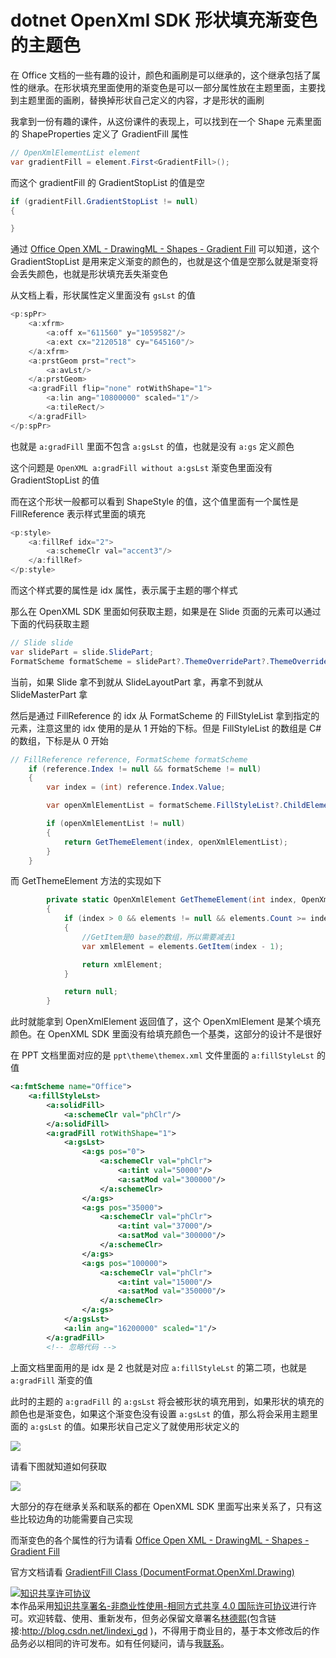 # dotnet OpenXml SDK 形状填充渐变色的主题色

在 Office 文档的一些有趣的设计，颜色和画刷是可以继承的，这个继承包括了属性的继承。在形状填充里面使用的渐变色是可以一部分属性放在主题里面，主要找到主题里面的画刷，替换掉形状自己定义的内容，才是形状的画刷

<!--more-->
<!-- CreateTime:5/20/2020 11:46:32 AM -->



我拿到一份有趣的课件，从这份课件的表现上，可以找到在一个 Shape 元素里面的 ShapeProperties 定义了 GradientFill 属性

```csharp
// OpenXmlElementList element
var gradientFill = element.First<GradientFill>();
```

而这个 gradientFill 的 GradientStopList 的值是空

```csharp
if (gradientFill.GradientStopList != null)
{

}
```

通过 [Office Open XML - DrawingML - Shapes - Gradient Fill](http://officeopenxml.com/drwSp-GradFill.php ) 可以知道，这个 GradientStopList 是用来定义渐变的颜色的，也就是这个值是空那么就是渐变将会丢失颜色，也就是形状填充丢失渐变色

从文档上看，形状属性定义里面没有 `gsLst` 的值

```csharp
<p:spPr>
	<a:xfrm>
		<a:off x="611560" y="1059582"/>
		<a:ext cx="2120518" cy="645160"/>
	</a:xfrm>
	<a:prstGeom prst="rect">
		<a:avLst/>
	</a:prstGeom>
	<a:gradFill flip="none" rotWithShape="1">
		<a:lin ang="10800000" scaled="1"/>
		<a:tileRect/>
	</a:gradFill>
</p:spPr>
```

也就是 `a:gradFill` 里面不包含 `a:gsLst` 的值，也就是没有 `a:gs` 定义颜色

这个问题是 `OpenXML a:gradFill without a:gsLst` 渐变色里面没有 GradientStopList 的值

而在这个形状一般都可以看到 ShapeStyle 的值，这个值里面有一个属性是 FillReference 表示样式里面的填充

```csharp
<p:style>
	<a:fillRef idx="2">
		<a:schemeClr val="accent3"/>
	</a:fillRef>
</p:style>
```

而这个样式要的属性是 idx 属性，表示属于主题的哪个样式

那么在 OpenXML SDK 里面如何获取主题，如果是在 Slide 页面的元素可以通过下面的代码获取主题

```csharp
// Slide slide
var slidePart = slide.SlidePart;
FormatScheme formatScheme = slidePart?.ThemeOverridePart?.ThemeOverride?.FormatScheme;
```

当前，如果 Slide 拿不到就从 SlideLayoutPart 拿，再拿不到就从 SlideMasterPart 拿

然后是通过 FillReference 的 idx 从 FormatScheme 的 FillStyleList 拿到指定的元素，注意这里的 idx 使用的是从 1 开始的下标。但是 FillStyleList 的数组是 C# 的数组，下标是从 0 开始

```csharp
// FillReference reference, FormatScheme formatScheme
    if (reference.Index != null && formatScheme != null)
    {
        var index = (int) reference.Index.Value;

        var openXmlElementList = formatScheme.FillStyleList?.ChildElements;

        if (openXmlElementList != null)
        {
            return GetThemeElement(index, openXmlElementList);
        }
    }
```

而 GetThemeElement 方法的实现如下

```csharp
        private static OpenXmlElement GetThemeElement(int index, OpenXmlElementList elements)
        {
            if (index > 0 && elements != null && elements.Count >= index)
            {
                //GetItem是0 base的数组，所以需要减去1
                var xmlElement = elements.GetItem(index - 1);

                return xmlElement;
            }

            return null;
        }
```

此时就能拿到 OpenXmlElement 返回值了，这个 OpenXmlElement 是某个填充颜色。在 OpenXML SDK 里面没有给填充颜色一个基类，这部分的设计不是很好

在 PPT 文档里面对应的是 `ppt\theme\themex.xml` 文件里面的 `a:fillStyleLst` 的值

```xml
<a:fmtScheme name="Office">
	<a:fillStyleLst>
		<a:solidFill>
			<a:schemeClr val="phClr"/>
		</a:solidFill>
		<a:gradFill rotWithShape="1">
			<a:gsLst>
				<a:gs pos="0">
					<a:schemeClr val="phClr">
						<a:tint val="50000"/>
						<a:satMod val="300000"/>
					</a:schemeClr>
				</a:gs>
				<a:gs pos="35000">
					<a:schemeClr val="phClr">
						<a:tint val="37000"/>
						<a:satMod val="300000"/>
					</a:schemeClr>
				</a:gs>
				<a:gs pos="100000">
					<a:schemeClr val="phClr">
						<a:tint val="15000"/>
						<a:satMod val="350000"/>
					</a:schemeClr>
				</a:gs>
			</a:gsLst>
			<a:lin ang="16200000" scaled="1"/>
		</a:gradFill>
		<!-- 忽略代码 -->
```

上面文档里面用的是 idx 是 2 也就是对应 `a:fillStyleLst` 的第二项，也就是 `a:gradFill` 渐变的值

此时的主题的 `a:gradFill` 的 `a:gsLst` 将会被形状的填充用到，如果形状的填充的颜色也是渐变色，如果这个渐变色没有设置 `a:gsLst` 的值，那么将会采用主题里面的 `a:gsLst` 的值。如果形状自己定义了就使用形状定义的

<!-- ![](image/dotnet OpenXml SDK 形状填充渐变色的主题色/dotnet OpenXml SDK 形状填充渐变色的主题色0.png) -->

![](http://cdn.lindexi.site/lindexi%2F20205201421454732.jpg)

请看下图就知道如何获取

<!-- ![](image/dotnet OpenXml SDK 形状填充渐变色的主题色/dotnet OpenXml SDK 形状填充渐变色的主题色1.png) -->

![](http://cdn.lindexi.site/lindexi%2F20205201425124820.jpg)

大部分的存在继承关系和联系的都在 OpenXML SDK 里面写出来关系了，只有这些比较边角的功能需要自己实现

而渐变色的各个属性的行为请看 [Office Open XML - DrawingML - Shapes - Gradient Fill](http://officeopenxml.com/drwSp-GradFill.php )

官方文档请看 [GradientFill Class (DocumentFormat.OpenXml.Drawing)](https://docs.microsoft.com/en-us/dotnet/api/documentformat.openxml.drawing.gradientfill?view=openxml-2.8.1 )

<a rel="license" href="http://creativecommons.org/licenses/by-nc-sa/4.0/"><img alt="知识共享许可协议" style="border-width:0" src="https://i.creativecommons.org/l/by-nc-sa/4.0/88x31.png" /></a><br />本作品采用<a rel="license" href="http://creativecommons.org/licenses/by-nc-sa/4.0/">知识共享署名-非商业性使用-相同方式共享 4.0 国际许可协议</a>进行许可。欢迎转载、使用、重新发布，但务必保留文章署名[林德熙](http://blog.csdn.net/lindexi_gd)(包含链接:http://blog.csdn.net/lindexi_gd )，不得用于商业目的，基于本文修改后的作品务必以相同的许可发布。如有任何疑问，请与我[联系](mailto:lindexi_gd@163.com)。
